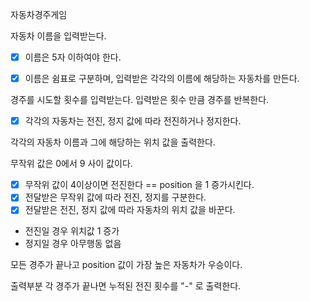 자동차경주게임

자동차 이름을 입력받는다.
-[x] 이름은 5자 이하여야 한다.

-[x] 이름은 쉼표로 구분하며, 입력받은 각각의 이름에 해당하는 자동차를 만든다. 

경주를 시도할 횟수를 입력받는다.
입력받은 횟수 만큼 경주를 반복한다.

- [x] 각각의 자동차는 전진, 정지 값에 따라 전진하거나 정지한다.

각각의 자동차 이름과 그에 해당하는 위치 값을 출력한다.

무작위 값은 0에서 9 사이 값이다.

-[x] 무작위 값이 4이상이면 전진한다 == position 을 1 증가시킨다.
-[x] 전달받은 무작위 값에 따라 전진, 정지를 구분한다.
-[x] 전달받은 전진, 정지 값에 따라 자동차의 위치 값을 바꾼다.
 - 전진일 경우 위치값 1 증가
 - 정지일 경우 아무행동 없음

모든 경주가 끝나고 position 값이 가장 높은 자동차가 우승이다.


출력부분
각 경주가 끝나면 누적된 전진 횟수를 "-" 로 출력한다.  